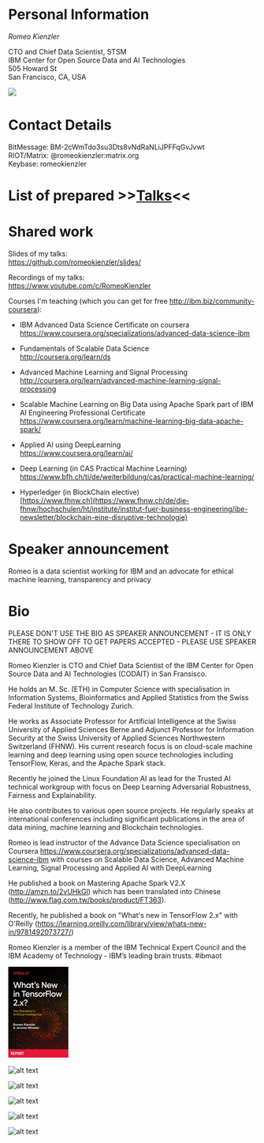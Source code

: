 # Personal Information
*Romeo Kienzler*

CTO and Chief Data Scientist, STSM  
IBM Center for Open Source Data and AI Technologies  
505 Howard St  
San Francisco, CA, USA

<img src="https://github.com/romeokienzler/me/raw/master/img/profile_ai.jpg" width="250">

# Contact Details
BitMessage: BM-2cWmTdo3su3Dts8vNdRaNLiJPFFqGvJvwt  
RIOT/Matrix: @romeokienzler:matrix.org  
Keybase: romeokienzler

# List of prepared >>[Talks](https://github.com/romeokienzler/me/blob/master/TALKS.md)<<

# Shared work
Slides of my talks:  
https://github.com/romeokienzler/slides/

Recordings of my talks:  
https://www.youtube.com/c/RomeoKienzler

Courses I'm teaching (which you can get for free http://ibm.biz/community-coursera):  

* IBM Advanced Data Science Certificate on coursera  
https://www.coursera.org/specializations/advanced-data-science-ibm

* Fundamentals of Scalable Data Science  
http://coursera.org/learn/ds

* Advanced Machine Learning and Signal Processing  
http://coursera.org/learn/advanced-machine-learning-signal-processing

* Scalable Machine Learning on Big Data using Apache Spark part of IBM AI Engineering Professional Certificate
https://www.coursera.org/learn/machine-learning-big-data-apache-spark/


* Applied AI using DeepLearning  
https://www.coursera.org/learn/ai/

* Deep Learning (in CAS Practical Machine Learning)  
https://www.bfh.ch/ti/de/weiterbildung/cas/practical-machine-learning/

* Hyperledger (in BlockChain elective)  
[https://www.fhnw.ch](https://www.fhnw.ch/de/die-fhnw/hochschulen/ht/institute/institut-fuer-business-engineering/ibe-newsletter/blockchain-eine-disruptive-technologie)

# Speaker announcement
Romeo is a data scientist working for IBM and an advocate for ethical machine learning, transparency and privacy

# Bio
PLEASE DON'T USE THE BIO AS SPEAKER ANNOUNCEMENT - IT IS ONLY THERE TO SHOW OFF TO GET PAPERS ACCEPTED - PLEASE USE SPEAKER ANNOUNCEMENT ABOVE

Romeo Kienzler is CTO and Chief Data Scientist of the IBM Center for Open Source Data and AI Technologies (CODAIT) in San Fransisco.

He holds an M. Sc. (ETH) in Computer Science with specialisation in Information Systems, Bioinformatics and Applied Statistics from the Swiss Federal Institute of Technology Zurich. 

He works as Associate Professor for Artificial Intelligence at the Swiss University of Applied Sciences Berne and Adjunct Professor for Information Security at the Swiss University of Applied Sciences Northwestern Switzerland (FHNW). His current research focus is on cloud-scale machine learning and deep learning using open source technologies including TensorFlow, Keras, and the Apache Spark stack. 

Recently he joined the Linux Foundation AI as lead for the Trusted AI technical workgroup with focus on Deep Learning Adversarial Robustness, Fairness and Explainability.

He also contributes to various open source projects. He regularly speaks at international conferences including significant publications in the area of data mining, machine learning and Blockchain technologies. 

Romeo is lead instructor of the Advance Data Science specialisation on Coursera https://www.coursera.org/specializations/advanced-data-science-ibm with courses on Scalable Data Science, Advanced Machine Learning, Signal Processing and Applied AI with DeepLearning

He published a book on Mastering Apache Spark V2.X (http://amzn.to/2vUHkGl) which has been translated into Chinese (http://www.flag.com.tw/books/product/FT363). 

Recently, he published a book on "What's new in TensorFlow 2.x" with O'Reilly (https://learning.oreilly.com/library/view/whats-new-in/9781492073727/)

Romeo Kienzler is a member of the IBM Technical Expert Council and the IBM Academy of Technology - IBM’s leading brain trusts. #ibmaot


![alt text](https://github.com/romeokienzler/me/raw/master/img/9781492073727.jpg)

![alt text](https://github.com/romeokienzler/me/raw/master/img/41AW39ZZ3ML.jpg)

![alt text](https://github.com/romeokienzler/me/raw/master/img/FT363.jpg)

![alt text](https://github.com/romeokienzler/me/raw/master/img/51fGRS4JZPL.jpg)

![alt text](https://github.com/romeokienzler/me/raw/master/img/61YkJQWjDvL.jpg)

![alt text](
https://github.com/romeokienzler/me/raw/master/img/71TgZROmcCL.jpg)




